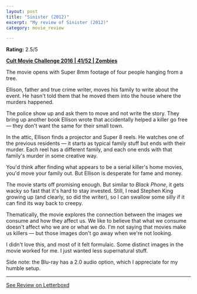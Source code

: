 ```yaml
---
layout: post
title: "Sinister (2012)"
excerpt: "My review of Sinister (2012)"
category: movie_review

---
```


**Rating:** 2.5/5

<b><a href="https://boxd.it/q7ygw/detail" title="Cult Movie Challenge 2016 | 41/52 | Zombies">Cult Movie Challenge 2016 | 41/52 | Zombies</a></b>

The movie opens with Super 8mm footage of four people hanging from a tree.

Ellison, father and true crime writer, moves his family to write about the event. He hasn't told them that he moved them into the house where the murders happened.

The police show up and ask them to move and not write the story. They bring up another book Ellison wrote that accidentally helped a killer go free — they don't want the same for their small town.

In the attic, Ellison finds a projector and Super 8 reels. He watches one of the previous residents — it starts as typical family stuff but ends with their murder. Each reel has a different family, and each one ends with that family's murder in some creative way.

You'd think after finding what appears to be a serial killer's home movies, you'd move your family out. But Ellison is desperate for fame and money.

The movie starts off promising enough. But similar t<i>o Black Phone</i>, it gets wacky so fast that it's hard to stay invested. Still, I read Stephen King growing up (and clearly, so did the writer), so I can swallow some silly if it can find its way back to creepy.

Thematically, the movie explores the connection between the images we consume and how they affect us. We like to believe that what we consume doesn't affect who we are or what we do. I'm not saying that movies make us killers — but those images don't go away when we're not looking.

I didn't love this, and most of it felt formulaic. Some distinct images in the movie worked for me. I just wanted less supernatural stuff.

Side note: the Blu-ray has a 2.0 audio option, which I appreciate for my humble setup.

<hr>

[See Review on Letterboxd](https://boxd.it/6bVBBz)

